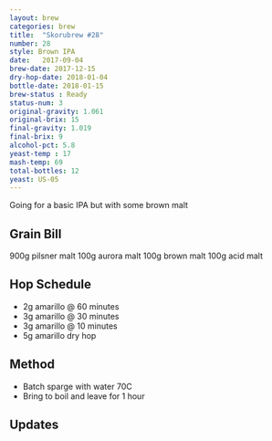 ```yaml
---
layout: brew
categories: brew
title:  "Skorubrew #28"
number: 28
style: Brown IPA
date:   2017-09-04
brew-date: 2017-12-15
dry-hop-date: 2018-01-04
bottle-date: 2018-01-15
brew-status : Ready
status-num: 3
original-gravity: 1.061 
original-brix: 15
final-gravity: 1.019
final-brix: 9
alcohol-pct: 5.8
yeast-temp : 17
mash-temp: 69
total-bottles: 12
yeast: US-05
---
```


Going for a basic IPA but with some brown malt

Grain Bill
-----

900g pilsner malt
100g aurora malt
100g brown malt
100g acid malt


Hop Schedule
-------------

* 2g amarillo @ 60 minutes
* 3g amarillo @ 30 minutes
* 3g amarillo @ 10 minutes
* 5g amarillo dry hop


Method
-------

* Batch sparge with water 70C
* Bring to boil and leave for 1 hour


Updates
-------


